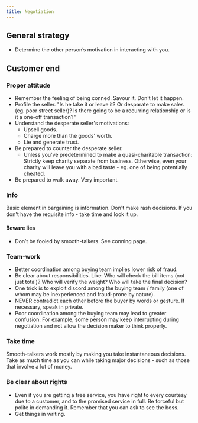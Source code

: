 ```yaml
---
title: Negotiation
---
```


## General strategy
- Determine the other person’s motivation in interacting with you.

## Customer end
### Proper attitude
- Remember the feeling of being conned. Savour it. Don't let it happen.
- Profile the seller. "Is he take it or leave it? Or desparate to make sales (eg. poor street seller)? Is there going to be a recurring relationship or is it a one-off transaction?" 
- Understand the desperate seller's motivations:
  - Upsell goods.
  - Charge more than the goods' worth.
  - Lie and generate trust.
- Be prepared to counter the desperate seller.
  - Unless you've predetermined to make a quasi-charitable transaction: Strictly keep charity separate from business. Otherwise, even your charity will leave you with a bad taste - eg. one of being potentially cheated.
- Be prepared to walk away. Very important.

### Info
Basic element in bargaining is information. Don't make rash decisions. If you don't have the requisite info - take time and look it up.

#### Beware lies
- Don’t be fooled by smooth-talkers. See conning page.

### Team-work
- Better coordination among buying team implies lower risk of fraud.
- Be clear about responsibilities. Like: Who will check the bill items (not just total)? Who will verify the weight?  Who will take the final decision?
- One trick is to exploit discord among the buying team / family (one of whom may be inexperienced and fraud-prone by nature).
- NEVER contradict each other before the buyer by words or gesture. If necessary, speak in private.
- Poor coordination among the buying team may lead to greater confusion. For example, some person may keep interrupting during negotiation and not allow the decision maker to think properly.

### Take time
Smooth-talkers work mostly by making you take instantaneous decisions. Take as much time as you can while taking major decisions - such as those that involve a lot of money.

### Be clear about rights
- Even if you are getting a free service, you have right to every courtesy due to a customer, and to the promised service in full. Be forceful but polite in demanding it. Remember that you can ask to see the boss.
- Get things in writing.

